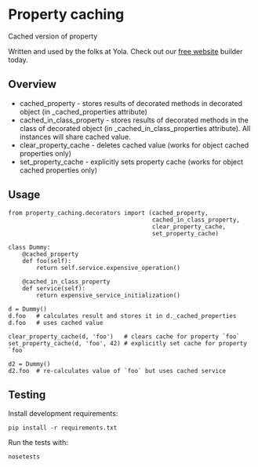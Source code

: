 # Property caching

Cached version of property

Written and used by the folks at Yola. Check out our [free website][1] builder today.

## Overview

- cached_property - stores results of decorated methods in decorated object
(in _cached_properties attribute)
- cached_in_class_property - stores results of decorated methods in the class of decorated object
(in _cached_in_class_properties attribute). All instances will share cached value.
- clear_property_cache - deletes cached value (works for object cached properties only)
- set_property_cache - explicitly sets property cache (works for object cached properties only)

## Usage
    from property_caching.decorators import (cached_property,
                                             cached_in_class_property,
                                             clear_property_cache,
                                             set_property_cache)

    class Dummy:
        @cached_property
        def foo(self):
            return self.service.expensive_operation()

        @cached_in_class_property
        def service(self):
            return expensive_service_initialization()

    d = Dummy()
    d.foo   # calculates result and stores it in d._cached_properties
    d.foo   # uses cached value

    clear_property_cache(d, 'foo')   # clears cache for property `foo`
    set_property_cache(d, 'foo', 42) # explicitly set cache for property `foo`

    d2 = Dummy()
    d2.foo  # re-calculates value of `foo` but uses cached service


## Testing

Install development requirements:

    pip install -r requirements.txt

Run the tests with:

    nosetests

[1]:https://www.yola.com/
